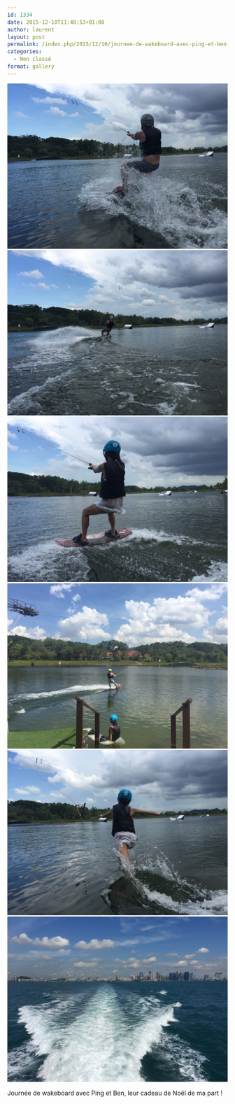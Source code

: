 ```yaml
---
id: 1334
date: 2015-12-10T11:40:53+01:00
author: laurent
layout: post
permalink: /index.php/2015/12/10/journee-de-wakeboard-avec-ping-et-ben-leur-cadeau/
categories:
  - Non classé
format: gallery
---
```

<img src="/images/2015/12/tumblr_nz54g55N3d1uuvt0bo1_1280.jpg" />
<img src="/images/2015/12/tumblr_nz54g55N3d1uuvt0bo2_1280.jpg" />
<img src="/images/2015/12/tumblr_nz54g55N3d1uuvt0bo3_1280.jpg" />
<img src="/images/2015/12/tumblr_nz54g55N3d1uuvt0bo4_1280.jpg" />
<img src="/images/2015/12/tumblr_nz54g55N3d1uuvt0bo5_1280.jpg" />
<img src="/images/2015/12/tumblr_nz54g55N3d1uuvt0bo6_1280.jpg" />

Journée de wakeboard avec Ping et Ben, leur cadeau de Noël de ma part !